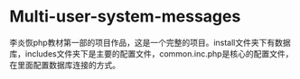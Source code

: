 # Multi-user-system-messages
李炎恢php教材第一部的项目作品，这是一个完整的项目。install文件夹下有数据库，includes文件夹下是主要的配置文件，common.inc.php是核心的配置文件，在里面配置数据库连接的方式。
